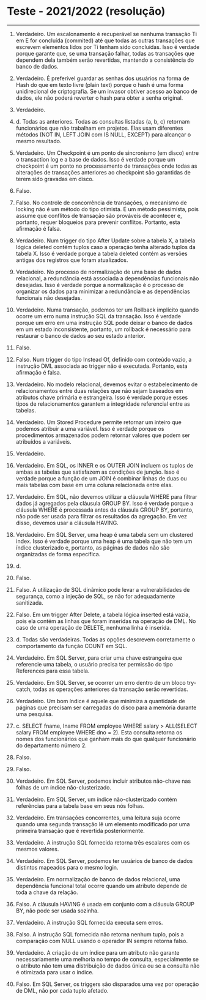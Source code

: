 # Teste - 2021/2022 (resolução)

---

1. Verdadeiro. Um escalonamento é recuperável se nenhuma transação Ti em E for concluída (commited) até que todas as outras transações que escrevem elementos lidos por Ti tenham sido concluídas. Isso é verdade porque garante que, se uma transação falhar, todas as transações que dependem dela também serão revertidas, mantendo a consistência do banco de dados.

2. Verdadeiro. É preferível guardar as senhas dos usuários na forma de Hash do que em texto livre (plain text) porque o hash é uma forma unidirecional de criptografia. Se um invasor obtiver acesso ao banco de dados, ele não poderá reverter o hash para obter a senha original.

3. Verdadeiro.

4. d. Todas as anteriores. Todas as consultas listadas (a, b, c) retornam funcionários que não trabalham em projetos. Elas usam diferentes métodos (NOT IN, LEFT JOIN com IS NULL, EXCEPT) para alcançar o mesmo resultado.

5. Verdadeiro. Um Checkpoint é um ponto de sincronismo (em disco) entre o transaction log e a base de dados. Isso é verdade porque um checkpoint é um ponto no processamento de transações onde todas as alterações de transações anteriores ao checkpoint são garantidas de terem sido gravadas em disco.

6. Falso.

7. Falso. No controle de concorrência de transações, o mecanismo de locking não é um método do tipo otimista. É um método pessimista, pois assume que conflitos de transação são prováveis de acontecer e, portanto, requer bloqueios para prevenir conflitos. Portanto, esta afirmação é falsa.

8. Verdadeiro. Num trigger do tipo After Update sobre a tabela X, a tabela lógica deleted contém tuplos caso a operação tenha alterado tuplos da tabela X. Isso é verdade porque a tabela deleted contém as versões antigas dos registros que foram atualizados.

9. Verdadeiro. No processo de normalização de uma base de dados relacional, a redundância está associada a dependências funcionais não desejadas. Isso é verdade porque a normalização é o processo de organizar os dados para minimizar a redundância e as dependências funcionais não desejadas.

10. Verdadeiro. Numa transação, podemos ter um Rollback implícito quando ocorre um erro numa instrução SQL da transação. Isso é verdade porque um erro em uma instrução SQL pode deixar o banco de dados em um estado inconsistente, portanto, um rollback é necessário para restaurar o banco de dados ao seu estado anterior.

11. Falso.

12. Falso. Num trigger do tipo Instead Of, definido com conteúdo vazio, a instrução DML associada ao trigger não é executada. Portanto, esta afirmação é falsa.

13. Verdadeiro. No modelo relacional, devemos evitar o estabelecimento de relacionamentos entre duas relações que não sejam baseados em atributos chave primária e estrangeira. Isso é verdade porque esses tipos de relacionamentos garantem a integridade referencial entre as tabelas.

14. Verdadeiro. Um Stored Procedure permite retornar um inteiro que podemos atribuir a uma variável. Isso é verdade porque os procedimentos armazenados podem retornar valores que podem ser atribuídos a variáveis.

15. Verdadeiro.

16. Verdadeiro. Em SQL, os INNER e os OUTER JOIN incluem os tuplos de ambas as tabelas que satisfazem as condições de junção. Isso é verdade porque a função de um JOIN é combinar linhas de duas ou mais tabelas com base em uma coluna relacionada entre elas.

17. Verdadeiro. Em SQL, não devemos utilizar a cláusula WHERE para filtrar dados já agregados pela cláusula GROUP BY. Isso é verdade porque a cláusula WHERE é processada antes da cláusula GROUP BY, portanto, não pode ser usada para filtrar os resultados da agregação. Em vez disso, devemos usar a cláusula HAVING.

18. Verdadeiro. Em SQL Server, uma heap é uma tabela sem um clustered index. Isso é verdade porque uma heap é uma tabela que não tem um índice clusterizado e, portanto, as páginas de dados não são organizadas de forma específica.

19. d.

20. Falso.

21. Falso. A utilização de SQL dinâmico pode levar a vulnerabilidades de segurança, como a injeção de SQL, se não for adequadamente sanitizada.

22. Falso. Em um trigger After Delete, a tabela lógica inserted está vazia, pois ela contém as linhas que foram inseridas na operação de DML. No caso de uma operação de DELETE, nenhuma linha é inserida.

23. d. Todas são verdadeiras. Todas as opções descrevem corretamente o comportamento da função COUNT em SQL.

24. Verdadeiro. Em SQL Server, para criar uma chave estrangeira que referencie uma tabela, o usuário precisa ter permissão do tipo References para essa tabela.

25. Verdadeiro. Em SQL Server, se ocorrer um erro dentro de um bloco try-catch, todas as operações anteriores da transação serão revertidas.

26. Verdadeiro. Um bom índice é aquele que minimiza a quantidade de páginas que precisam ser carregadas do disco para a memória durante uma pesquisa.

27. c. SELECT fname, Iname FROM employee WHERE salary > ALL(SELECT salary FROM employee WHERE dno = 2). Esta consulta retorna os nomes dos funcionários que ganham mais do que qualquer funcionário do departamento número 2.

28. Falso.

29. Falso.

30. Verdadeiro. Em SQL Server, podemos incluir atributos não-chave nas folhas de um índice não-clusterizado.

31. Verdadeiro. Em SQL Server, um índice não-clusterizado contém referências para a tabela base em seus nós folhas.

32. Verdadeiro. Em transações concorrentes, uma leitura suja ocorre quando uma segunda transação lê um elemento modificado por uma primeira transação que é revertida posteriormente.

33. Verdadeiro. A instrução SQL fornecida retorna três escalares com os mesmos valores.

34. Verdadeiro. Em SQL Server, podemos ter usuários de banco de dados distintos mapeados para o mesmo login.

35. Verdadeiro. Em normalização de banco de dados relacional, uma dependência funcional total ocorre quando um atributo depende de toda a chave da relação.

36. Falso. A cláusula HAVING é usada em conjunto com a cláusula GROUP BY, não pode ser usada sozinha.

37. Verdadeiro. A instrução SQL fornecida executa sem erros.

38. Falso. A instrução SQL fornecida não retorna nenhum tuplo, pois a comparação com NULL usando o operador IN sempre retorna falso.

39. Verdadeiro. A criação de um índice para um atributo não garante necessariamente uma melhoria no tempo de consulta, especialmente se o atributo não tem uma distribuição de dados única ou se a consulta não é otimizada para usar o índice.

40. Falso. Em SQL Server, os triggers são disparados uma vez por operação de DML, não por cada tuplo afetado.
